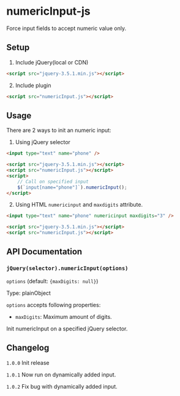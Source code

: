 # numericInput-js

Force input fields to accept numeric value only.

## Setup

1. Include jQuery(local or CDN)

```html
<script src="jquery-3.5.1.min.js"></script>
```

2. Include plugin

```html
<script src="numericInput.js"></script>
```

## Usage

There are 2 ways to init an numeric input:

1. Using jQuery selector

```html
<input type="text" name="phone" />

<script src="jquery-3.5.1.min.js"></script>
<script src="numericInput.js"></script>
<script>
    // Call on specified input
    $(`input[name="phone"]`).numericInput();
</script>
```

2. Using HTML `numericinput` and `maxdigits` attribute.

```html
<input type="text" name="phone" numericinput maxdigits="3" />

<script src="jquery-3.5.1.min.js"></script>
<script src="numericInput.js"></script>
```

## API Documentation

### `jQuery(selector).numericInput(options)`

`options` (default: `{maxDigits: null}`)

Type: plainObject

`options` accepts following properties:

-   `maxDigits`: Maximum amount of digits.

Init numericInput on a specified jQuery selector.

## Changelog

`1.0.0` Init release

`1.0.1` Now run on dynamically added input.

`1.0.2` Fix bug with dynamically added input.
